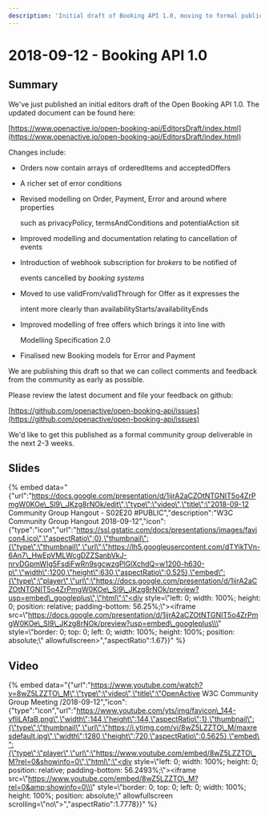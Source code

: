 ```yaml
---
description: 'Initial draft of Booking API 1.0, moving to formal publication'
---
```


# 2018-09-12 - Booking API 1.0

##  Summary

We've just published an initial editors draft of the Open Booking API 1.0. The updated document can be found here:

[https://www.openactive.io/open-booking-api/EditorsDraft/index.html](https://www.openactive.io/open-booking-api/EditorsDraft/index.html)

Changes include:

* Orders now contain arrays of orderedItems and acceptedOffers
* A richer set of error conditions
* Revised modelling on Order, Payment, Error and around where properties

  such as privacyPolicy, termsAndConditions and potentialAction sit

* Improved modelling and documentation relating to cancellation of events
* Introduction of webhook subscription for _brokers_ to be notified of

  events cancelled by _booking systems_

* Moved to use validFrom/validThrough for Offer as it expresses the

  intent more clearly than availabilityStarts/availabilityEnds

* Improved modelling of free offers which brings it into line with

  Modelling Specification 2.0

* Finalised new Booking models for Error and Payment

We are publishing this draft so that we can collect comments and feedback from the community as early as possible.

Please review the latest document and file your feedback on github:

[https://github.com/openactive/open-booking-api/issues](https://github.com/openactive/open-booking-api/issues)

We'd like to get this published as a formal community group deliverable in the next 2-3 weeks.

##  Slides

{% embed data="{\"url\":\"https://docs.google.com/presentation/d/1ijrA2aCZOtNTGNIT5o4ZrPmgW0KOe\_Sl9\_JKzg8rNOk/edit\",\"type\":\"video\",\"title\":\"2018-09-12 Community Group Hangout - S02E20 \#PUBLIC\",\"description\":\"W3C Community Group Hangout 2018-09-12\",\"icon\":{\"type\":\"icon\",\"url\":\"https://ssl.gstatic.com/docs/presentations/images/favicon4.ico\",\"aspectRatio\":0},\"thumbnail\":{\"type\":\"thumbnail\",\"url\":\"https://lh5.googleusercontent.com/dTYikTVn-6An7\_HwEpVMLWcgDZZSanbVkJ-nrvDGpmWIg5FsdiFwRn9sgcwzgPlGlXchdQ=w1200-h630-p\",\"width\":1200,\"height\":630,\"aspectRatio\":0.525},\"embed\":{\"type\":\"player\",\"url\":\"https://docs.google.com/presentation/d/1ijrA2aCZOtNTGNIT5o4ZrPmgW0KOe\_Sl9\_JKzg8rNOk/preview?usp=embed\_googleplus\",\"html\":\"<div style=\\\"left: 0; width: 100%; height: 0; position: relative; padding-bottom: 56.25%;\\\"><iframe src=\\\"https://docs.google.com/presentation/d/1ijrA2aCZOtNTGNIT5o4ZrPmgW0KOe\_Sl9\_JKzg8rNOk/preview?usp=embed\_googleplus\\\" style=\\\"border: 0; top: 0; left: 0; width: 100%; height: 100%; position: absolute;\\\" allowfullscreen></iframe></div>\",\"aspectRatio\":1.67}}" %}

##  Video

{% embed data="{\"url\":\"https://www.youtube.com/watch?v=8wZ5LZZTO\_M\",\"type\":\"video\",\"title\":\"OpenActive W3C Community Group Meeting /2018-09-12\",\"icon\":{\"type\":\"icon\",\"url\":\"https://www.youtube.com/yts/img/favicon\_144-vfliLAfaB.png\",\"width\":144,\"height\":144,\"aspectRatio\":1},\"thumbnail\":{\"type\":\"thumbnail\",\"url\":\"https://i.ytimg.com/vi/8wZ5LZZTO\_M/maxresdefault.jpg\",\"width\":1280,\"height\":720,\"aspectRatio\":0.5625},\"embed\":{\"type\":\"player\",\"url\":\"https://www.youtube.com/embed/8wZ5LZZTO\_M?rel=0&showinfo=0\",\"html\":\"<div style=\\\"left: 0; width: 100%; height: 0; position: relative; padding-bottom: 56.2493%;\\\"><iframe src=\\\"https://www.youtube.com/embed/8wZ5LZZTO\_M?rel=0&amp;showinfo=0\\\" style=\\\"border: 0; top: 0; left: 0; width: 100%; height: 100%; position: absolute;\\\" allowfullscreen scrolling=\\\"no\\\"></iframe></div>\",\"aspectRatio\":1.7778}}" %}

